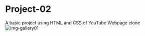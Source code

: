 # Project-02
A basic project using HTML and CSS of YouTube Webpage clone 
![img-gallery01](https://github.com/Hariprasad-0705/Project-02/assets/157780759/7a36128c-5229-4fe7-845d-69769a21bec2)
